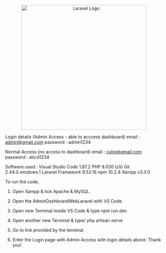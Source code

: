 <p align="center"><a href="https://laravel.com" target="_blank"><img src="https://raw.githubusercontent.com/laravel/art/master/logo-lockup/5%20SVG/2%20CMYK/1%20Full%20Color/laravel-logolockup-cmyk-red.svg" width="400" alt="Laravel Logo"></a></p>

Login details (Admin Access - able to acccess dashboard)
email : admin@gmail.com
password : admin1234

Normal Access (no access to dashboard)
email : cutie@gmail.com
password : abcd1234

Software used :
Visual Studio Code 1.87.2
PHP 8.030 (cli)
Git 2.44.0.windows.1
Laravel Framework 9.52.16
npm 10.2.4
Xampp v3.3.0

To run the code,
1. Open Xampp & tick Apache & MySQL.

2. Open the AdminDashboardWebLaravel with VS Code.

3. Open new Terminal inside VS Code & type
npm run dev

4. Open another new Terminal & type/
php artisan serve

5. Go to link provided by the terminal.

6. Enter the Login page with Admin Access with login details above.
Thank you!
